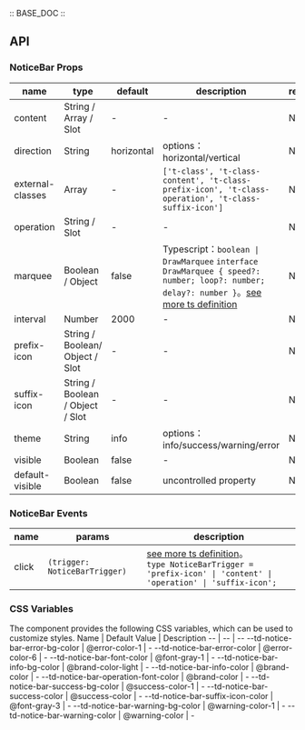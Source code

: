 :: BASE_DOC ::

## API

### NoticeBar Props

 name             | type                             | default    | description                                                                                                                                                                                                                | required 
------------------|----------------------------------|------------|----------------------------------------------------------------------------------------------------------------------------------------------------------------------------------------------------------------------------|----------
 content          | String / Array / Slot            | -          | \-                                                                                                                                                                                                                         | N        
 direction        | String                           | horizontal | options：horizontal/vertical                                                                                                                                                                                                | N        
 external-classes | Array                            | -          | `['t-class', 't-class-content', 't-class-prefix-icon', 't-class-operation', 't-class-suffix-icon']`                                                                                                                        | N        
 operation        | String / Slot                    | -          | \-                                                                                                                                                                                                                         | N        
 marquee          | Boolean / Object                 | false      | Typescript：`boolean \| DrawMarquee` `interface DrawMarquee { speed?: number; loop?: number; delay?: number }`。[see more ts definition](https://github.com/Tencent/tdesign-miniprogram/tree/develop/src/notice-bar/type.ts) | N        
 interval         | Number                           | 2000       | -                                                                                                                                                                                                                          | N        
 prefix-icon      | String / Boolean/ Object / Slot  | -          | \-                                                                                                                                                                                                                         | N        
 suffix-icon      | String / Boolean / Object / Slot | -          | \-                                                                                                                                                                                                                         | N        
 theme            | String                           | info       | options：info/success/warning/error                                                                                                                                                                                         | N        
 visible          | Boolean                          | false      | \-                                                                                                                                                                                                                         | N        
 default-visible  | Boolean                          | false      | uncontrolled property                                                                                                                                                                                                      | N        

### NoticeBar Events

 name  | params                        | description                                                                                                                                                                                                  
-------|-------------------------------|--------------------------------------------------------------------------------------------------------------------------------------------------------------------------------------------------------------
 click | `(trigger: NoticeBarTrigger)` | [see more ts definition](https://github.com/Tencent/tdesign-miniprogram/tree/develop/src/notice-bar/type.ts)。<br/>`type NoticeBarTrigger = 'prefix-icon' \| 'content' \| 'operation' \| 'suffix-icon';`<br/> 

### CSS Variables

The component provides the following CSS variables, which can be used to customize styles.
Name | Default Value | Description
-- | -- | --
--td-notice-bar-error-bg-color | @error-color-1 | -
--td-notice-bar-error-color | @error-color-6 | -
--td-notice-bar-font-color | @font-gray-1 | -
--td-notice-bar-info-bg-color | @brand-color-light | -
--td-notice-bar-info-color | @brand-color | -
--td-notice-bar-operation-font-color | @brand-color | -
--td-notice-bar-success-bg-color | @success-color-1 | -
--td-notice-bar-success-color | @success-color | -
--td-notice-bar-suffix-icon-color | @font-gray-3 | -
--td-notice-bar-warning-bg-color | @warning-color-1 | -
--td-notice-bar-warning-color | @warning-color | - 

